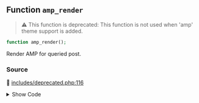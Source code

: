 ## Function `amp_render`

> :warning: This function is deprecated: This function is not used when &#039;amp&#039; theme support is added.

```php
function amp_render();
```

Render AMP for queried post.

### Source

:link: [includes/deprecated.php:116](../../includes/deprecated.php#L116-L125)

<details>
<summary>Show Code</summary>

```php
function amp_render() {
	_deprecated_function( __FUNCTION__, '1.5' );

	// Note that queried object is used instead of the ID so that the_preview for the queried post can apply.
	$post = get_queried_object();
	if ( $post instanceof WP_Post ) {
		amp_render_post( $post );
		exit;
	}
}
```

</details>
